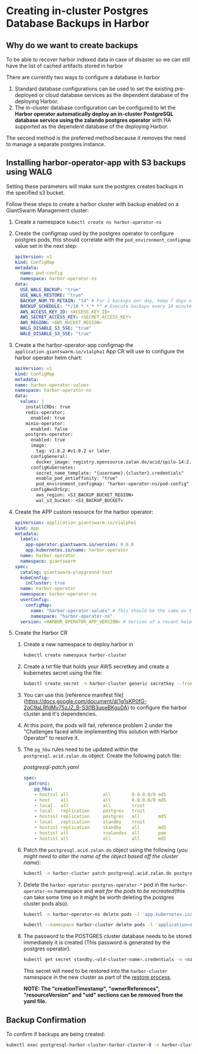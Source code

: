 # Creating in-cluster Postgres Database Backups in Harbor

## Why do we want to create backups

To be able to recover harbor indexed data in case of disaster so we can still have the list of cached artifacts stored in harbor

There are currently two ways to configure a database in harbor
1. Standard database configurations can be used to set the existing pre-deployed or cloud database services as the dependent database of the deploying Harbor.
1. The in-cluster database configuration can be configured to let the **Harbor operator automatically deploy an in-cluster PostgreSQL database service using the zalando postgres operator** with HA supported as the dependent database of the deploying Harbor.

The second method is the preferred method because it removes the need to manage a separate postgres instance.

## Installing harbor-operator-app with S3 backups using WALG

Setting these parameters will make sure the postgres creates backups in the specified s3 bucket.

Follow these steps to create a harbor cluster with backup enabled on a GiantSwarm Management cluster:

1. Create a namespace
   `kubectl create ns harbor-operator-ns`

2. Create the configmap used by the postgres operator to configure postgres pods, this should correlate with the
   `pod_environment_configmap` value set in the next step:

   ```yaml
   apiVersion: v1
   kind: ConfigMap
   metadata:
     name: pod-config
     namespace: harbor-operator-ns
   data:
     USE_WALG_BACKUP: "true"
     USE_WALG_RESTORE: "true"
     BACKUP_NUM_TO_RETAIN: "14" # For 2 backups per day, keep 7 days of base backups
     BACKUP_SCHEDULE: "*/10 * * * *" # Execute backups every 10 minutes
     AWS_ACCESS_KEY_ID: <ACCESS_KEY_ID>
     AWS_SECRET_ACCESS_KEY: <SECRET_ACCESS_KEY>
     AWS_REGION: <AWS_BUCKET_REGION>
     WALG_DISABLE_S3_SSE: "true"
     WALE_DISABLE_S3_SSE: "true"
   ```

3. Create a the harbor-operator-app configmap the `application.giantswarm.io/v1alpha1` App CR will use to configure the harbor operator helm chart:

   ```yaml
   apiVersion: v1
   kind: ConfigMap
   metadata:
   name: harbor-operator-values
   namespace: harbor-operator-ns
   data:
     values: |
       installCRDs: true
       redis-operator:
         enabled: true
       minio-operator:
         enabled: false
       postgres-operator:
         enabled: true
         image:
           tag: v1.8.2 #v1.8.2 or later
         configGeneral:
           docker_image: registry.opensource.zalan.do/acid/spilo-14:2.1-p7
         configKubernetes:
           secret_name_template: "{username}.{cluster}.credentials"
           enable_pod_antiaffinity: "true"
           pod_environment_configmap: "harbor-operator-ns/pod-config" # "<harbor-operator-app namespace>/<name of the pod configmap>"
         configAwsOrGcp:
           aws_region: <S3_BACKUP_BUCKET_REGION>
           wal_s3_bucket: <S3_BACKUP_BUCKET>
    ```

4. Create the APP custom resource for the harbor operator:

   ```yaml
   apiVersion: application.giantswarm.io/v1alpha1
   kind: App
   metadata:
     labels:
       app-operator.giantswarm.io/version: 0.0.0
       app.kubernetes.io/name: harbor-operator
     name: harbor-operator
     namespace: giantswarm
   spec:
     catalog: giantswarm-playground-test
     kubeConfig:
       inCluster: true
     name: harbor-operator
     namespace: harbor-operator-ns
     userConfig:
       configMap:
         name: "harbor-operator-values" # This should be the same as the name of the configmap created in step 2
         namespace: "harbor-operator-ns"
     version: <HARBOR_OPERATOR_APP_VERSION> # Version of a recent helm chart artifact
   ```

5. Create the Harbor CR
   1. Create a new namespace to deploy harbor in
      ```sh
      kubectl create namespace harbor-cluster
      ```
   2. Create a txt file that holds your AWS secretkey and create a kubernetes secret using the file:
      ```sh
      kubectl create secret -n harbor-cluster generic secretkey --from-file=secret=./password.txt
      ```
   3. You can use this [reference manifest file] (https://docs.google.com/document/d/1g1sKP0fG-2qC9aLRfdMv75zJZ_B-S3I1B3upeBKgu0A) to configure the harbor cluster and it's dependencies.
   4. At this point, the pods will fail, reference problem 2 under the "Challenges faced while implementing this solution with Harbor Operator" to resolve it.
   5. The `pg_hba` rules need to be updated within the `postgresql.acid.zalan.do` object. Create the following patch file:

      _postgresql-patch.yaml_
      ```yaml
      spec:
        patroni:
          pg_hba:
          - hostssl all             all        0.0.0.0/0 md5
          - host    all             all        0.0.0.0/0 md5
          - local   all             all        trust
          - local   replication     postgres   trust
          - hostssl replication     postgres   all       md5
          - local   replication     standby    trust
          - hostssl replication     standby    all       md5
          - hostssl all             +zalandos  all       pam
          - hostssl all             all        all       md5
      ```
   6. Patch the `postgresql.acid.zalan.do` object using the following (_you might need to alter the name of the object based off the cluster name_):
        ```sh
        kubectl -n harbor-cluster patch postgresql.acid.zalan.do postgresql-harbor-cluster-harborcluster --type merge --patch-file postgresql-patch.yaml
        ```
   7. Delete the `harbor-operator-postgres-operator-*` pod in the `harbor-operator-ns` namespace and _wait for the pods to be recreated_(this can take some time so it might be worth deleting the postgres cluster pods also).
      ```sh
      kubectl -n harbor-operator-ns delete pods -l 'app.kubernetes.io/name=postgres-operator'
      ```
      ```sh
      kubectl --namespace harbor-cluster delete pods -l 'application=spilo'
      ```

   8. The password to the POSTGRES cluster database needs to be stored immediately it is created (This password is generated by the postgres operator):
      ```sh
      kubectl get secret standby.<old-cluster-name>.credentials -n <namespace harbor CR was deployed in> -oyaml > secret.yaml
      ```
      This secret will need to be restored into the `harbor-cluster` namespace in the new cluster as part of the [restore process](./RESTORE_POSTGRES_FROM_S3_BACKUP.md).
   
      **NOTE: The "creationTimestamp", "ownerReferences", "resourceVersion" and "uid" sections can be removed from the yaml file.**

## Backup Confirmation

To confirm if backups are being created:
```sh
kubectl exec postgresql-harbor-cluster-harbor-cluster-0 -n harbor-cluster -it -- sh -c 'envdir /run/etc/wal-e.d/env wal-g backup-list'
```